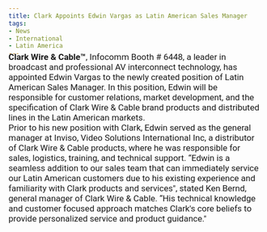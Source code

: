 ```yaml
---
title: Clark Appoints Edwin Vargas as Latin American Sales Manager
tags:
- News
- International
- Latin America
---
```

<link href="https://fonts.googleapis.com/css?family=Roboto|Yanone+Kaffeesatz" rel="stylesheet">
<div style="font-family: 'Roboto', sans-serif; font-size: 17px; margin-top: -25px;">
<strong>Clark Wire & Cable™</strong>, Infocomm Booth # 6448, a leader in broadcast and professional AV interconnect technology, has appointed Edwin Vargas to the newly created position of Latin American Sales Manager. In this position, Edwin will be responsible for customer relations, market development, and the specification of Clark Wire & Cable brand products and distributed lines in the Latin American markets.
<br />
Prior to his new position with Clark, Edwin served as the general manager at Inviso, Video Solutions International Inc, a distributor of Clark Wire & Cable products, where he was responsible for sales, logistics, training, and technical support. “Edwin is a seamless addition to our sales team that can immediately service our Latin American customers due to his existing experience and familiarity with Clark products and services", stated Ken Bernd, general manager of Clark Wire & Cable. “His technical knowledge and customer focused approach matches Clark's core beliefs to provide personalized service and product guidance."

</div>